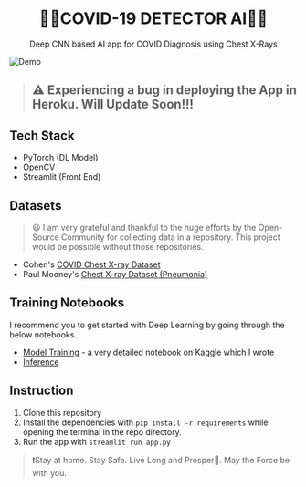
<div align="center">
	<h1 align="center">
👩‍⚕️COVID-19 DETECTOR AI👨‍⚕️
	</h1>
	<span>
	Deep CNN based AI app for COVID Diagnosis using Chest X-Rays
	</span>
</div>

![Demo](https://github.com/ArunRK7Codie/covid-19-detection/blob/master/demo.gif)


> ## ⚠️ Experiencing a bug in deploying the App in Heroku. Will Update Soon!!!
## Tech Stack
- PyTorch (DL Model)
- OpenCV 
- Streamlit (Front End)
## Datasets
>😃 I am very grateful and thankful to the huge efforts by the Open-Source Community for collecting data in a repository. This project would be possible without those repositories.
- Cohen's [COVID Chest X-ray Dataset](https://github.com/ieee8023/covid-chestxray-dataset) 
- Paul Mooney's [Chest X-ray Dataset (Pneumonia)](https://www.kaggle.com/paultimothymooney/chest-xray-pneumonia)
## Training Notebooks
I recommend you to get started with Deep Learning by going through the below notebooks. 
- [Model Training](https://www.kaggle.com/arunrk7/pytorch-hyperjump-covid19-classification) - a very detailed notebook on Kaggle which I wrote
- [Inference](https://nbviewer.jupyter.org/github/ArunRK7Codie/covid-19-detection/blob/master/inference.ipynb)
## Instruction
1) Clone this repository
2) Install the dependencies with `pip install -r requirements` while opening the terminal in the repo directory.
3) Run the app with `streamlit run app.py`

> ❗Stay at home. Stay Safe. Live Long and Prosper🖖. May the Force be with you.


